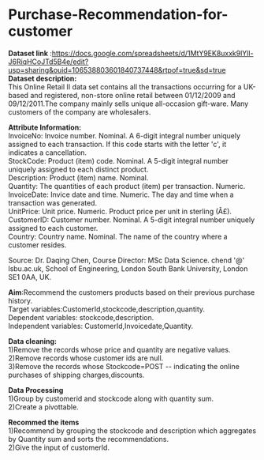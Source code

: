 # Purchase-Recommendation-for-customer

**Dataset link** :https://docs.google.com/spreadsheets/d/1MtY9EK8uxxk9lYll-J6RiqHCoJTd5B4e/edit?usp=sharing&ouid=106538803601840737448&rtpof=true&sd=true <br> 
**Dataset description:**<br>
This Online Retail II data set contains all the transactions occurring for a UK-based and registered, non-store online retail between 01/12/2009 and 09/12/2011.The company mainly sells unique all-occasion gift-ware. Many customers of the company are wholesalers.<br>

**Attribute Information:**<br>
InvoiceNo: Invoice number. Nominal. A 6-digit integral number uniquely assigned to each transaction. If this code starts with the letter 'c', it indicates a cancellation.<br>
StockCode: Product (item) code. Nominal. A 5-digit integral number uniquely assigned to each distinct product.<br>
Description: Product (item) name. Nominal.<br>
Quantity: The quantities of each product (item) per transaction. Numeric.<br>
InvoiceDate: Invice date and time. Numeric. The day and time when a transaction was generated.<br>
UnitPrice: Unit price. Numeric. Product price per unit in sterling (Â£).<br>
CustomerID: Customer number. Nominal. A 5-digit integral number uniquely assigned to each customer.<br>
Country: Country name. Nominal. The name of the country where a customer resides.<br>

Source:
Dr. Daqing Chen, Course Director: MSc Data Science. chend '@' lsbu.ac.uk, School of Engineering, London South Bank University, London SE1 0AA, UK.<br>

**Aim**:Recommend the customers products based on their previous purchase history.<br>
Target variables:CustomerId,stockcode,description,quantity.<br>
Dependent variables: stockcode,description.<br>
Independent variables: CustomerId,Invoicedate,Quantity.<br>

**Data cleaning:**<br>
1)Remove the records whose price and quantity are negative values.<br>
2)Remove records whose customer ids are null.<br>
3)Remove the records whose Stockcode=POST -- indicating the online purchases of shipping charges,discounts.<br>

**Data Processing**<br>
1)Group by customerid and stockcode along with quantity sum.<br>
2)Create a pivottable.<br>

**Recommed the items**<br>
1)Recommend by grouping the stockcode and description which aggregates by Quantity sum and sorts the recommendations.<br>
2)Give the input of customerId.
